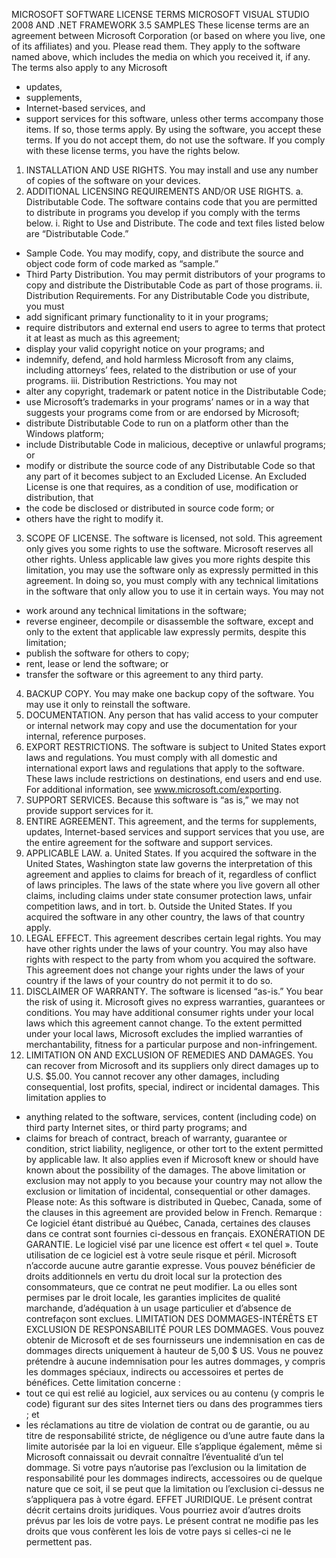 MICROSOFT SOFTWARE LICENSE TERMS
MICROSOFT VISUAL STUDIO 2008 AND .NET FRAMEWORK 3.5 SAMPLES
These license terms are an agreement between Microsoft Corporation (or based on where you live, one of its affiliates) and you.  Please read them.  They apply to the software named above, which includes the media on which you received it, if any.  The terms also apply to any Microsoft
* updates,
* supplements,
* Internet-based services, and 
* support services
for this software, unless other terms accompany those items.  If so, those terms apply.
By using the software, you accept these terms.  If you do not accept them, do not use the software.
If you comply with these license terms, you have the rights below.
1. INSTALLATION AND USE RIGHTS.  You may install and use any number of copies of the software on your devices.
2. ADDITIONAL LICENSING REQUIREMENTS AND/OR USE RIGHTS.
a. Distributable Code.  The software contains code that you are permitted to distribute in programs you develop if you comply with the terms below.
i. Right to Use and Distribute.  The code and text files listed below are “Distributable Code.”
* Sample Code.  You may modify, copy, and distribute the source and object code form of code marked as “sample.”
* Third Party Distribution.  You may permit distributors of your programs to copy and distribute the Distributable Code as part of those programs.
ii. Distribution Requirements.  For any Distributable Code you distribute, you must
* add significant primary functionality to it in your programs;
* require distributors and external end users to agree to terms that protect it at least as much as this agreement; 
* display your valid copyright notice on your programs; and
* indemnify, defend, and hold harmless Microsoft from any claims, including attorneys’ fees, related to the distribution or use of your programs.
iii. Distribution Restrictions.  You may not
* alter any copyright, trademark or patent notice in the Distributable Code; 
* use Microsoft’s trademarks in your programs’ names or in a way that suggests your programs come from or are endorsed by Microsoft; 
* distribute Distributable Code to run on a platform other than the Windows platform;
* include Distributable Code in malicious, deceptive or unlawful programs; or
* modify or distribute the source code of any Distributable Code so that any part of it becomes subject to an Excluded License.  An Excluded License is one that requires, as a condition of use, modification or distribution, that
* the code be disclosed or distributed in source code form; or 
* others have the right to modify it.
3. SCOPE OF LICENSE.  The software is licensed, not sold. This agreement only gives you some rights to use the software.  Microsoft reserves all other rights.  Unless applicable law gives you more rights despite this limitation, you may use the software only as expressly permitted in this agreement.  In doing so, you must comply with any technical limitations in the software that only allow you to use it in certain ways.    You may not
* work around any technical limitations in the software;
* reverse engineer, decompile or disassemble the software, except and only to the extent that applicable law expressly permits, despite this limitation;
* publish the software for others to copy;
* rent, lease or lend the software; or
* transfer the software or this agreement to any third party.
4. BACKUP COPY.  You may make one backup copy of the software.  You may use it only to reinstall the software.
5. DOCUMENTATION.  Any person that has valid access to your computer or internal network may copy and use the documentation for your internal, reference purposes.
6. EXPORT RESTRICTIONS.  The software is subject to United States export laws and regulations.  You must comply with all domestic and international export laws and regulations that apply to the software.  These laws include restrictions on destinations, end users and end use.  For additional information, see www.microsoft.com/exporting.
7. SUPPORT SERVICES. Because this software is “as is,” we may not provide support services for it.
8. ENTIRE AGREEMENT.  This agreement, and the terms for supplements, updates, Internet-based services and support services that you use, are the entire agreement for the software and support services.
9. APPLICABLE LAW.
a. United States.  If you acquired the software in the United States, Washington state law governs the interpretation of this agreement and applies to claims for breach of it, regardless of conflict of laws principles.  The laws of the state where you live govern all other claims, including claims under state consumer protection laws, unfair competition laws, and in tort.
b. Outside the United States.  If you acquired the software in any other country, the laws of that country apply.
10. LEGAL EFFECT.  This agreement describes certain legal rights.  You may have other rights under the laws of your country.  You may also have rights with respect to the party from whom you acquired the software.  This agreement does not change your rights under the laws of your country if the laws of your country do not permit it to do so.
11. DISCLAIMER OF WARRANTY.   The software is licensed “as-is.”  You bear the risk of using it.  Microsoft gives no express warranties, guarantees or conditions.  You may have additional consumer rights under your local laws which this agreement cannot change.  To the extent permitted under your local laws, Microsoft excludes the implied warranties of merchantability, fitness for a particular purpose and non-infringement.
12. LIMITATION ON AND EXCLUSION OF REMEDIES AND DAMAGES.   You can recover from Microsoft and its suppliers only direct damages up to U.S. $5.00.  You cannot recover any other damages, including consequential, lost profits, special, indirect or incidental damages.
This limitation applies to
* anything related to the software, services, content (including code) on third party Internet sites, or third party programs; and
* claims for breach of contract, breach of warranty, guarantee or condition, strict liability, negligence, or other tort to the extent permitted by applicable law.
It also applies even if Microsoft knew or should have known about the possibility of the damages.  The above limitation or exclusion may not apply to you because your country may not allow the exclusion or limitation of incidental, consequential or other damages.
Please note: As this software is distributed in Quebec, Canada, some of the clauses in this agreement are provided below in French.
Remarque : Ce logiciel étant distribué au Québec, Canada, certaines des clauses dans ce contrat sont fournies ci-dessous en français.
EXONÉRATION DE GARANTIE. Le logiciel visé par une licence est offert « tel quel ». Toute utilisation de ce logiciel est à votre seule risque et péril. Microsoft n’accorde aucune autre garantie expresse. Vous pouvez bénéficier de droits additionnels en vertu du droit local sur la protection des consommateurs, que ce contrat ne peut modifier. La ou elles sont permises par le droit locale, les garanties implicites de qualité marchande, d’adéquation à un usage particulier et d’absence de contrefaçon sont exclues.
LIMITATION DES DOMMAGES-INTÉRÊTS ET EXCLUSION DE RESPONSABILITÉ POUR LES DOMMAGES.  Vous pouvez obtenir de Microsoft et de ses fournisseurs une indemnisation en cas de dommages directs uniquement à hauteur de 5,00 $ US. Vous ne pouvez prétendre à aucune indemnisation pour les autres dommages, y compris les dommages spéciaux, indirects ou accessoires et pertes de bénéfices.
Cette limitation concerne :
* tout  ce qui est relié au logiciel, aux services ou au contenu (y compris le code) figurant sur des sites Internet tiers ou dans des programmes tiers ; et
* les réclamations au titre de violation de contrat ou de garantie, ou au titre de responsabilité stricte, de négligence ou d’une autre faute dans la limite autorisée par la loi en vigueur.
Elle s’applique également, même si Microsoft connaissait ou devrait connaître l’éventualité d’un tel dommage.  Si votre pays n’autorise pas l’exclusion ou la limitation de responsabilité pour les dommages indirects, accessoires ou de quelque nature que ce soit, il se peut que la limitation ou l’exclusion ci-dessus ne s’appliquera pas à votre égard.
EFFET JURIDIQUE.  Le présent contrat décrit certains droits juridiques. Vous pourriez avoir d’autres droits prévus par les lois de votre pays.  Le présent contrat ne modifie pas les droits que vous confèrent les lois de votre pays si celles-ci ne le permettent pas.
